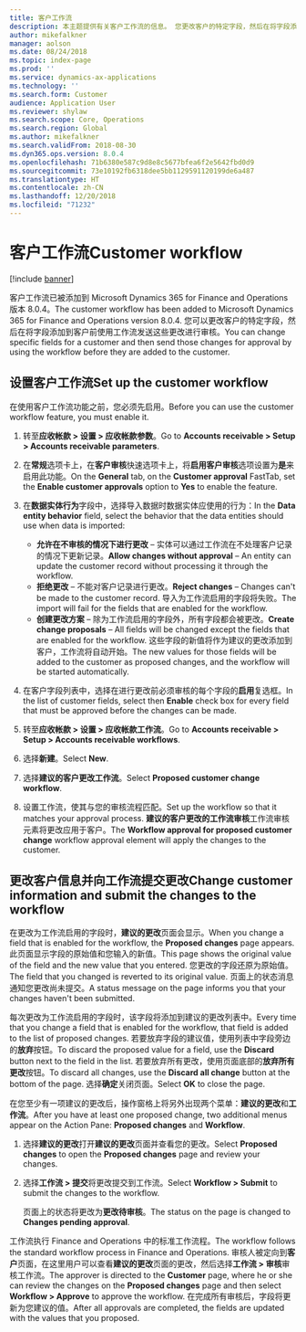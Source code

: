 ```yaml
---
title: 客户工作流
description: 本主题提供有关客户工作流的信息。 您更改客户的特定字段，然后在将字段添加到客户前使用工作流发送这些更改进行审核。
author: mikefalkner
manager: aolson
ms.date: 08/24/2018
ms.topic: index-page
ms.prod: ''
ms.service: dynamics-ax-applications
ms.technology: ''
ms.search.form: Customer
audience: Application User
ms.reviewer: shylaw
ms.search.scope: Core, Operations
ms.search.region: Global
ms.author: mikefalkner
ms.search.validFrom: 2018-08-30
ms.dyn365.ops.version: 8.0.4
ms.openlocfilehash: 71b6380e587c9d8e8c5677bfea6f2e5642fbd0d9
ms.sourcegitcommit: 73e10192fb6318dee5bb1129591120199de6a487
ms.translationtype: HT
ms.contentlocale: zh-CN
ms.lasthandoff: 12/20/2018
ms.locfileid: "71232"
---
```

# <a name="customer-workflow"></a><span data-ttu-id="523e3-104">客户工作流</span><span class="sxs-lookup"><span data-stu-id="523e3-104">Customer workflow</span></span>

[!include [banner](../includes/banner.md)]

<span data-ttu-id="523e3-105">客户工作流已被添加到 Microsoft Dynamics 365 for Finance and Operations 版本 8.0.4。</span><span class="sxs-lookup"><span data-stu-id="523e3-105">The customer workflow has been added to Microsoft Dynamics 365 for Finance and Operations version 8.0.4.</span></span> <span data-ttu-id="523e3-106">您可以更改客户的特定字段，然后在将字段添加到客户前使用工作流发送这些更改进行审核。</span><span class="sxs-lookup"><span data-stu-id="523e3-106">You can change specific fields for a customer and then send those changes for approval by using the workflow before they are added to the customer.</span></span>

## <a name="set-up-the-customer-workflow"></a><span data-ttu-id="523e3-107">设置客户工作流</span><span class="sxs-lookup"><span data-stu-id="523e3-107">Set up the customer workflow</span></span>

<span data-ttu-id="523e3-108">在使用客户工作流功能之前，您必须先启用。</span><span class="sxs-lookup"><span data-stu-id="523e3-108">Before you can use the customer workflow feature, you must enable it.</span></span>

1. <span data-ttu-id="523e3-109">转至**应收帐款 \> 设置 \> 应收帐款参数**。</span><span class="sxs-lookup"><span data-stu-id="523e3-109">Go to **Accounts receivable \> Setup \> Accounts receivable parameters**.</span></span>
2. <span data-ttu-id="523e3-110">在**常规**选项卡上，在**客户审核**快速选项卡上，将**启用客户审核**选项设置为**是**来启用此功能。</span><span class="sxs-lookup"><span data-stu-id="523e3-110">On the **General** tab, on the **Customer approval** FastTab, set the **Enable customer approvals** option to **Yes** to enable the feature.</span></span>
3. <span data-ttu-id="523e3-111">在**数据实体行为**字段中，选择导入数据时数据实体应使用的行为：</span><span class="sxs-lookup"><span data-stu-id="523e3-111">In the **Data entity behavior** field, select the behavior that the data entities should use when data is imported:</span></span>

    - <span data-ttu-id="523e3-112">**允许在不审核的情况下进行更改** – 实体可以通过工作流在不处理客户记录的情况下更新记录。</span><span class="sxs-lookup"><span data-stu-id="523e3-112">**Allow changes without approval** – An entity can update the customer record without processing it through the workflow.</span></span>
    - <span data-ttu-id="523e3-113">**拒绝更改** – 不能对客户记录进行更改。</span><span class="sxs-lookup"><span data-stu-id="523e3-113">**Reject changes** – Changes can't be made to the customer record.</span></span> <span data-ttu-id="523e3-114">导入为工作流启用的字段将失败。</span><span class="sxs-lookup"><span data-stu-id="523e3-114">The import will fail for the fields that are enabled for the workflow.</span></span>
    - <span data-ttu-id="523e3-115">**创建更改方案** – 除为工作流启用的字段外，所有字段都会被更改。</span><span class="sxs-lookup"><span data-stu-id="523e3-115">**Create change proposals** – All fields will be changed except the fields that are enabled for the workflow.</span></span> <span data-ttu-id="523e3-116">这些字段的新值将作为建议的更改添加到客户，工作流将自动开始。</span><span class="sxs-lookup"><span data-stu-id="523e3-116">The new values for those fields will be added to the customer as proposed changes, and the workflow will be started automatically.</span></span>

4. <span data-ttu-id="523e3-117">在客户字段列表中，选择在进行更改前必须审核的每个字段的**启用**复选框。</span><span class="sxs-lookup"><span data-stu-id="523e3-117">In the list of customer fields, select then **Enable** check box for every field that must be approved before the changes can be made.</span></span>
5. <span data-ttu-id="523e3-118">转至**应收帐款 \> 设置 \> 应收帐款工作流**。</span><span class="sxs-lookup"><span data-stu-id="523e3-118">Go to **Accounts receivable \> Setup \> Accounts receivable workflows**.</span></span>
6. <span data-ttu-id="523e3-119">选择**新建**。</span><span class="sxs-lookup"><span data-stu-id="523e3-119">Select **New**.</span></span>
7. <span data-ttu-id="523e3-120">选择**建议的客户更改工作流**。</span><span class="sxs-lookup"><span data-stu-id="523e3-120">Select **Proposed customer change workflow**.</span></span> 
8. <span data-ttu-id="523e3-121">设置工作流，使其与您的审核流程匹配。</span><span class="sxs-lookup"><span data-stu-id="523e3-121">Set up the workflow so that it matches your approval process.</span></span> <span data-ttu-id="523e3-122">**建议的客户更改的工作流审核**工作流审核元素将更改应用于客户。</span><span class="sxs-lookup"><span data-stu-id="523e3-122">The **Workflow approval for proposed customer change** workflow approval element will apply the changes to the customer.</span></span>

## <a name="change-customer-information-and-submit-the-changes-to-the-workflow"></a><span data-ttu-id="523e3-123">更改客户信息并向工作流提交更改</span><span class="sxs-lookup"><span data-stu-id="523e3-123">Change customer information and submit the changes to the workflow</span></span>

<span data-ttu-id="523e3-124">在更改为工作流启用的字段时，**建议的更改**页面会显示。</span><span class="sxs-lookup"><span data-stu-id="523e3-124">When you change a field that is enabled for the workflow, the **Proposed changes** page appears.</span></span> <span data-ttu-id="523e3-125">此页面显示字段的原始值和您输入的新值。</span><span class="sxs-lookup"><span data-stu-id="523e3-125">This page shows the original value of the field and the new value that you entered.</span></span> <span data-ttu-id="523e3-126">您更改的字段还原为原始值。</span><span class="sxs-lookup"><span data-stu-id="523e3-126">The field that you changed is reverted to its original value.</span></span> <span data-ttu-id="523e3-127">页面上的状态消息通知您更改尚未提交。</span><span class="sxs-lookup"><span data-stu-id="523e3-127">A status message on the page informs you that your changes haven't been submitted.</span></span>

<span data-ttu-id="523e3-128">每次更改为工作流启用的字段时，该字段将添加到建议的更改列表中。</span><span class="sxs-lookup"><span data-stu-id="523e3-128">Every time that you change a field that is enabled for the workflow, that field is added to the list of proposed changes.</span></span> <span data-ttu-id="523e3-129">若要放弃字段的建议值，使用列表中字段旁边的**放弃**按钮。</span><span class="sxs-lookup"><span data-stu-id="523e3-129">To discard the proposed value for a field, use the **Discard** button next to the field in the list.</span></span> <span data-ttu-id="523e3-130">若要放弃所有更改，使用页面底部的**放弃所有更改**按钮。</span><span class="sxs-lookup"><span data-stu-id="523e3-130">To discard all changes, use the **Discard all change** button at the bottom of the page.</span></span> <span data-ttu-id="523e3-131">选择**确定**关闭页面。</span><span class="sxs-lookup"><span data-stu-id="523e3-131">Select **OK** to close the page.</span></span>

<span data-ttu-id="523e3-132">在您至少有一项建议的更改后，操作窗格上将另外出现两个菜单：**建议的更改**和**工作流**。</span><span class="sxs-lookup"><span data-stu-id="523e3-132">After you have at least one proposed change, two additional menus appear on the Action Pane: **Proposed changes** and **Workflow**.</span></span>

1. <span data-ttu-id="523e3-133">选择**建议的更改**打开**建议的更改**页面并查看您的更改。</span><span class="sxs-lookup"><span data-stu-id="523e3-133">Select **Proposed changes** to open the **Proposed changes** page and review your changes.</span></span>
2. <span data-ttu-id="523e3-134">选择**工作流 \> 提交**将更改提交到工作流。</span><span class="sxs-lookup"><span data-stu-id="523e3-134">Select **Workflow \> Submit** to submit the changes to the workflow.</span></span>

    <span data-ttu-id="523e3-135">页面上的状态将更改为**更改待审核**。</span><span class="sxs-lookup"><span data-stu-id="523e3-135">The status on the page is changed to **Changes pending approval**.</span></span>

<span data-ttu-id="523e3-136">工作流执行 Finance and Operations 中的标准工作流程。</span><span class="sxs-lookup"><span data-stu-id="523e3-136">The workflow follows the standard workflow process in Finance and Operations.</span></span> <span data-ttu-id="523e3-137">审核人被定向到**客户**页面，在这里用户可以查看**建议的更改**页面的更改，然后选择**工作流 \> 审核**审核工作流。</span><span class="sxs-lookup"><span data-stu-id="523e3-137">The approver is directed to the **Customer** page, where he or she can review the changes on the **Proposed changes** page and then select **Workflow \> Approve** to approve the workflow.</span></span> <span data-ttu-id="523e3-138">在完成所有审核后，字段将更新为您建议的值。</span><span class="sxs-lookup"><span data-stu-id="523e3-138">After all approvals are completed, the fields are updated with the values that you proposed.</span></span>
